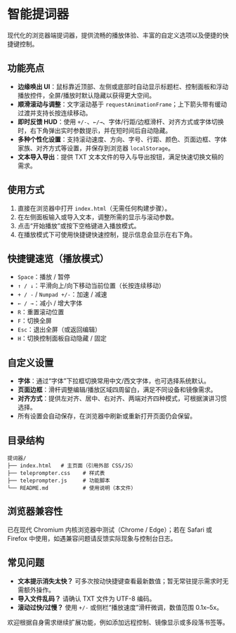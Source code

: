 # 智能提词器

现代化的浏览器端提词器，提供流畅的播放体验、丰富的自定义选项以及便捷的快捷键控制。

## 功能亮点
- **边缘唤出 UI**：鼠标靠近顶部、左侧或底部时自动显示标题栏、控制面板和浮动播放控件，全屏/播放时默认隐藏以获得更大空间。
- **顺滑滚动与调整**：文字滚动基于 `requestAnimationFrame`；上下箭头带有缓动过渡并支持长按连续移动。
- **即时反馈 HUD**：使用 `+/-`、`←/→`、字体/行距/边框滑杆、对齐方式或字体切换时，右下角弹出实时参数提示，并在短时间后自动隐藏。
- **多种个性化设置**：支持滚动速度、方向、字号、行距、颜色、页面边框、字体家族、对齐方式等设置，并保存到浏览器 `localStorage`。
- **文本导入导出**：提供 TXT 文本文件的导入与导出按钮，满足快速切换文稿的需求。

## 使用方式
1. 直接在浏览器中打开 `index.html`（无需任何构建步骤）。
2. 在左侧面板输入或导入文本，调整所需的显示与滚动参数。
3. 点击“开始播放”或按下空格键进入播放模式。
4. 在播放模式下可使用快捷键快速控制，提示信息会显示在右下角。

## 快捷键速览（播放模式）
- `Space`：播放 / 暂停
- `↑ / ↓`：平滑向上/向下移动当前位置（长按连续移动）
- `+ / -` / `Numpad +/-`：加速 / 减速
- `← / →`：减小 / 增大字体
- `R`：重置滚动位置
- `F`：切换全屏
- `Esc`：退出全屏（或返回编辑）
- `H`：切换控制面板自动隐藏 / 固定

## 自定义设置
- **字体**：通过“字体”下拉框切换常用中文/西文字体，也可选择系统默认。
- **页面边框**：滑杆调整编辑/播放区域四周留白，满足不同设备和镜像需求。
- **对齐方式**：提供左对齐、居中、右对齐、两端对齐四种模式，可根据演讲习惯选择。
- 所有设置会自动保存，在浏览器中刷新或重新打开页面仍会保留。

## 目录结构
```
提词器/
├── index.html   # 主页面（引用外部 CSS/JS）
├── teleprompter.css    # 样式表
├── teleprompter.js     # 功能脚本
└── README.md           # 使用说明（本文件）
```

## 浏览器兼容性
已在现代 Chromium 内核浏览器中测试（Chrome / Edge）；若在 Safari 或 Firefox 中使用，如遇兼容问题请反馈实际现象与控制台日志。

## 常见问题
- **文本提示消失太快？** 可多次按动快捷键查看最新数值；暂无常驻提示需求时无需额外操作。
- **导入文件乱码？** 请确认 TXT 文件为 UTF-8 编码。
- **滚动过快/过慢？** 使用 `+/-` 或侧栏“播放速度”滑杆微调，数值范围 0.1x–5x。

欢迎根据自身需求继续扩展功能，例如添加远程控制、镜像显示或多段落书签等。
